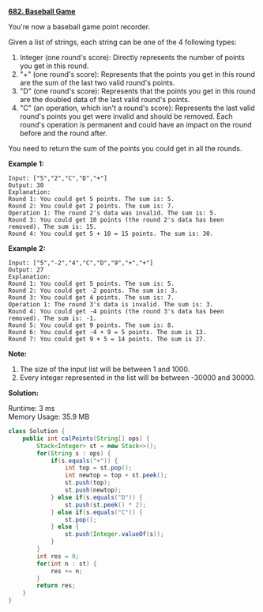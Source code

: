 **[682. Baseball Game](https://leetcode.com/problems/baseball-game/)**

You're now a baseball game point recorder.

Given a list of strings, each string can be one of the 4 following types:

1. Integer (one round's score): Directly represents the number of points you get in this round.
2. "+" (one round's score): Represents that the points you get in this round are the sum of the last two valid round's points.
3. "D" (one round's score): Represents that the points you get in this round are the doubled data of the last valid round's points.
4. "C" (an operation, which isn't a round's score): Represents the last valid round's points you get were invalid and should be removed.
Each round's operation is permanent and could have an impact on the round before and the round after.

You need to return the sum of the points you could get in all the rounds.

**Example 1:**
```
Input: ["5","2","C","D","+"]
Output: 30
Explanation: 
Round 1: You could get 5 points. The sum is: 5.
Round 2: You could get 2 points. The sum is: 7.
Operation 1: The round 2's data was invalid. The sum is: 5.  
Round 3: You could get 10 points (the round 2's data has been removed). The sum is: 15.
Round 4: You could get 5 + 10 = 15 points. The sum is: 30.
```

**Example 2:**
```
Input: ["5","-2","4","C","D","9","+","+"]
Output: 27
Explanation: 
Round 1: You could get 5 points. The sum is: 5.
Round 2: You could get -2 points. The sum is: 3.
Round 3: You could get 4 points. The sum is: 7.
Operation 1: The round 3's data is invalid. The sum is: 3.  
Round 4: You could get -4 points (the round 3's data has been removed). The sum is: -1.
Round 5: You could get 9 points. The sum is: 8.
Round 6: You could get -4 + 9 = 5 points. The sum is 13.
Round 7: You could get 9 + 5 = 14 points. The sum is 27.
```

**Note:**
1. The size of the input list will be between 1 and 1000.
2. Every integer represented in the list will be between -30000 and 30000.
 
**Solution:**

Runtime: 3 ms<br/>
Memory Usage: 35.9 MB
```java
class Solution {
    public int calPoints(String[] ops) {
        Stack<Integer> st = new Stack<>();
        for(String s : ops) {
            if(s.equals("+")) {  
                int top = st.pop();
                int newtop = top + st.peek();
                st.push(top);
                st.push(newtop);
            } else if(s.equals("D")) {                
                st.push(st.peek() * 2);
            } else if(s.equals("C")) {
                st.pop();
            } else {
                st.push(Integer.valueOf(s));
            }
        }
        int res = 0;
        for(int n : st) {
            res += n;
        }
        return res;
    }
}
```